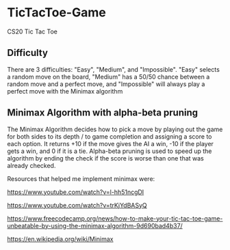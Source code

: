 # TicTacToe-Game
CS20 Tic Tac Toe

## Difficulty
There are 3 difficulties: "Easy", "Medium", and "Impossible".
"Easy" selects a random move on the board, "Medium" has a 50/50 chance between a random move and a perfect move, and "Impossible" will always play a perfect move with the Minimax algorithm

## Minimax Algorithm with alpha-beta pruning
The Minimax Algorithm decides how to pick a move by playing out the game for both sides to its depth / to game completion and assigning a score to each option.
It returns +10 if the move gives the AI a win, -10 if the player gets a win, and 0 if it is a tie.
Alpha-beta pruning is used to speed up the algorithm by ending the check if the score is worse than one that was already checked.

Resources that helped me implement minimax were:

https://www.youtube.com/watch?v=l-hh51ncgDI

https://www.youtube.com/watch?v=trKjYdBASyQ

https://www.freecodecamp.org/news/how-to-make-your-tic-tac-toe-game-unbeatable-by-using-the-minimax-algorithm-9d690bad4b37/

https://en.wikipedia.org/wiki/Minimax
